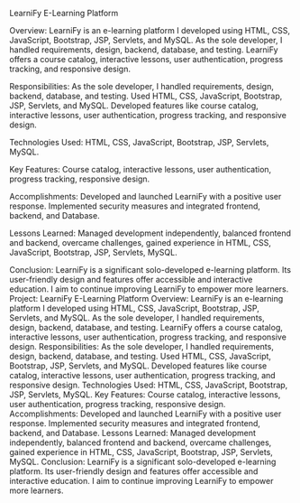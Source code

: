 LearniFy E-Learning Platform

Overview:
LearniFy is an e-learning platform I developed using HTML, CSS, JavaScript, Bootstrap, JSP, Servlets, and MySQL. As the sole developer, I handled requirements, design, backend, database, and testing. LearniFy offers a course catalog, interactive lessons, user authentication, progress tracking, and responsive design.

Responsibilities:
As the sole developer, I handled requirements, design, backend, database, and testing. Used HTML, CSS, JavaScript, Bootstrap, JSP, Servlets, and MySQL. Developed features like course catalog, interactive lessons, user authentication, progress tracking, and responsive design.

Technologies Used:
HTML, CSS, JavaScript, Bootstrap, JSP, Servlets, MySQL.

Key Features:
Course catalog, interactive lessons, user authentication, progress tracking, responsive design.

Accomplishments:
Developed and launched LearniFy with a positive user response. Implemented security measures and integrated frontend, backend, and Database.

Lessons Learned:
Managed development independently, balanced frontend and backend, overcame challenges, gained experience in HTML, CSS, JavaScript, Bootstrap, JSP, Servlets, MySQL.

Conclusion:
LearniFy is a significant solo-developed e-learning platform. Its user-friendly design and features offer accessible and interactive education. I aim to continue improving LearniFy to empower more learners.
Project: LearniFy E-Learning Platform Overview: LearniFy is an e-learning platform I developed using HTML, CSS, JavaScript, Bootstrap, JSP, Servlets, and MySQL. As the sole developer, I handled requirements, design, backend, database, and testing. LearniFy offers a course catalog, interactive lessons, user authentication, progress tracking, and responsive design. Responsibilities: As the sole developer, I handled requirements, design, backend, database, and testing. Used HTML, CSS, JavaScript, Bootstrap, JSP, Servlets, and MySQL. Developed features like course catalog, interactive lessons, user authentication, progress tracking, and responsive design. Technologies Used: HTML, CSS, JavaScript, Bootstrap, JSP, Servlets, MySQL. Key Features: Course catalog, interactive lessons, user authentication, progress tracking, responsive design. Accomplishments: Developed and launched LearniFy with a positive user response. Implemented security measures and integrated frontend, backend, and Database. Lessons Learned: Managed development independently, balanced frontend and backend, overcame challenges, gained experience in HTML, CSS, JavaScript, Bootstrap, JSP, Servlets, MySQL. Conclusion: LearniFy is a significant solo-developed e-learning platform. Its user-friendly design and features offer accessible and interactive education. I aim to continue improving LearniFy to empower more learners.
